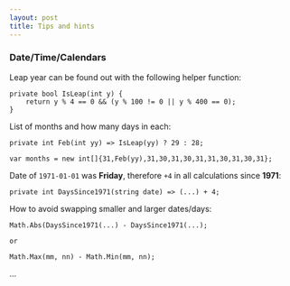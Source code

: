 ```yaml
---
layout: post
title: Tips and hints
---
```

### Date/Time/Calendars
Leap year can be found out with the following helper function:

```
private bool IsLeap(int y) {
    return y % 4 == 0 && (y % 100 != 0 || y % 400 == 0);
}
```
List of months and how many days in each:

```
private int Feb(int yy) => IsLeap(yy) ? 29 : 28;

var months = new int[]{31,Feb(yy),31,30,31,30,31,31,30,31,30,31};
```
Date of `1971-01-01` was **Friday**, therefore `+4` in all calculations since **1971**:

```
private int DaysSince1971(string date) => (...) + 4;
```
How to avoid swapping smaller and larger dates/days:

```
Math.Abs(DaysSince1971(...) - DaysSince1971(...);

or

Math.Max(mm, nn) - Math.Min(mm, nn);
```
...
